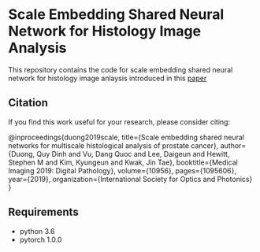 # Scale Embedding Shared Neural Network for Histology Image Analysis

This repository contains the code for scale embedding shared neural network for histology image anlaysis introduced in this [paper](https://doi.org/10.1117/12.2512807)

## Citation

If you find this work useful for your research, please consider citing:

@inproceedings{duong2019scale,
  title={Scale embedding shared neural networks for multiscale histological analysis of prostate cancer},
  author={Duong, Quy Dinh and Vu, Dang Quoc and Lee, Daigeun and Hewitt, Stephen M and Kim, Kyungeun and Kwak, Jin Tae},
  booktitle={Medical Imaging 2019: Digital Pathology},
  volume={10956},
  pages={1095606},
  year={2019},
  organization={International Society for Optics and Photonics}
}

## Requirements
* python 3.6
* pytorch 1.0.0
